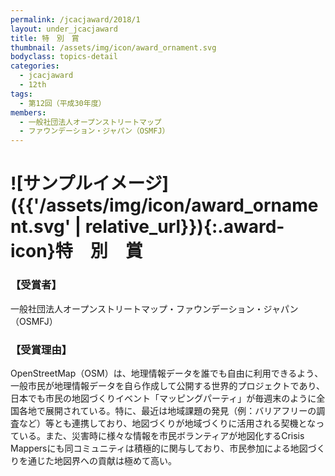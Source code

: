 ```yaml
---
permalink: /jcacjaward/2018/1
layout: under_jcacjaward
title: 特　別　賞
thumbnail: /assets/img/icon/award_ornament.svg
bodyclass: topics-detail
categories:
  - jcacjaward
  - 12th
tags:
  - 第12回（平成30年度）
members:
  - 一般社団法人オープンストリートマップ
  - ファウンデーション・ジャパン（OSMFJ）
---
```


# ![サンプルイメージ]({{'/assets/img/icon/award_ornament.svg' | relative_url}}){:.award-icon}特　別　賞

### 【受賞者】

一般社団法人オープンストリートマップ・ファウンデーション・ジャパン（OSMFJ）

### 【受賞理由】

OpenStreetMap（OSM）は、地理情報データを誰でも自由に利用できるよう、一般市民が地理情報データを自ら作成して公開する世界的プロジェクトであり、日本でも市民の地図づくりイベント「マッピングパーティ」が毎週末のように全国各地で展開されている。特に、最近は地域課題の発見（例：バリアフリーの調査など）等とも連携しており、地図づくりが地域づくりに活用される契機となっている。また、災害時に様々な情報を市民ボランティアが地図化するCrisis Mappersにも同コミュニティは積極的に関与しており、市民参加による地図づくりを通じた地図界への貢献は極めて高い。
